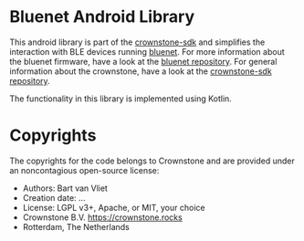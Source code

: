# Bluenet Android Library

This android library is part of the [crownstone-sdk](https://github.com/crownstone/crownstone-sdk) and simplifies the interaction with BLE devices running [bluenet](https://github.com/crownstone/bluenet). For more information about the bluenet firmware, have a look at the [bluenet repository](https://github.com/crownstone/bluenet). For general information about the crownstone, have a look at the [crownstone-sdk repository](https://github.com/crownstone/crownstone-sdk).

The functionality in this library is implemented using Kotlin.

# Copyrights

The copyrights for the code belongs to Crownstone and are provided under an noncontagious open-source license:

* Authors: Bart van Vliet
* Creation date: ...
* License: LGPL v3+, Apache, or MIT, your choice
* Crownstone B.V. https://crownstone.rocks
* Rotterdam, The Netherlands
